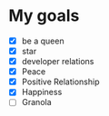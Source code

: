 # My goals
- [x] be a queen
- [x] star
- [x] developer relations
- [x] Peace
- [x] Positive Relationship 
- [x] Happiness
- [ ] Granola
